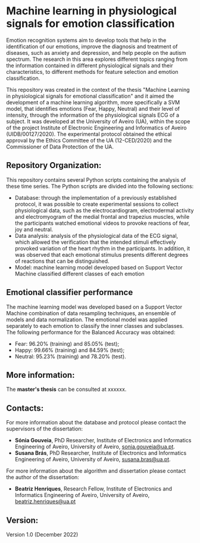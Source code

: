 # Machine learning in physiological signals for emotion classification

Emotion recognition systems aim to develop tools that help in the identification of our emotions, improve the diagnosis and treatment of diseases, such as anxiety and depression, and help people on the autism spectrum. The research in this area explores different topics ranging from the information contained in different physiological signals and their characteristics, to different methods for feature selection and emotion classification.

This repository was created in the context of the thesis "Machine Learning in physiological signals for emotional classification" and it aimed the development of a machine learning algorithm, more specifically a SVM model, that identifies emotions (Fear, Happy, Neutral) and their level of intensity, through the information of the physiological signals ECG of a subject. It was developed at the University of Aveiro (UA), within the scope of the project Institute of Electronic Engineering and Informatics of Aveiro (UIDB/00127/2020). The experimental protocol obtained the ethical approval by the Ethics Committee of the UA (12-CED/2020) and the Commissioner of Data Protection of the UA.

## **Repository Organization:**
This repository contains several Python scripts containing the analysis of these time series. The Python scripts are divided into the following sections:
-	Database: through the implementation of a previously established protocol, it was possible to create experimental sessions to collect physiological data, such as the electrocardiogram, electrodermal activity and electromyogram of the medial frontal and trapezius muscles, while the participants watched emotional videos to provoke reactions of fear, joy and neutral.
-	Data analysis: analysis of the physiological data of the ECG signal, which allowed the verification that the intended stimuli effectively provoked variation of the heart rhythm in the participants. In addition, it was observed that each emotional stimulus presents different degrees of reactions that can be distinguished.
-	Model: machine learning model developed based on Support Vector Machine classified different classes of each emotion

## **Emotional classifier performance**
The machine learning model was developed based on a Support Vector Machine combination of data resampling techniques, an ensemble of models and data normalization. The emotional model was applied separately to each emotion to classify the inner classes and subclasses. The following performance for the Balanced Accuracy was obtained:
- Fear: 96.20% (training) and 85.05% (test);
- Happy: 99.66% (training) and 84.59% (test);
- Neutral: 95.23% (training) and 78.20% (test).

## **More information:**
The **master's thesis** can be consulted at xxxxxx.

## **Contacts:**
For more information about the database and protocol please contact the supervisors of the dissertation:
- **Sónia Gouveia**, PhD Researcher, Institute of Electronics and Informatics Engineering of Aveiro, University of Aveiro, sonia.gouveia@ua.pt.
- **Susana Brás**, PhD Researcher, Institute of Electronics and Informatics Engineering of Aveiro, University of Aveiro, susana.bras@ua.pt.

For more information about the algorithm and dissertation please contact the author of the dissertation:
- **Beatriz Henriques**, Research Fellow, Institute of Electronics and Informatics Engineering of Aveiro, University of Aveiro, beatriz.henriques@ua.pt

## **Version:**
Version 1.0 (December 2022)

